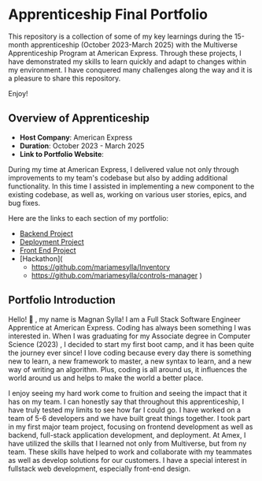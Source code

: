 # Apprenticeship Final Portfolio

This repository is a collection of some of my key learnings during the 15-month apprenticeship (October 2023-March 2025) with the Multiverse Apprenticeship Program at American Express. Through these projects, I have demonstrated my skills to learn quickly and adapt to changes within my environment. I have conquered many challenges along the way and it is a pleasure to share this repository.

Enjoy!


## Overview of Apprenticeship
- **Host Company**: American Express
- **Duration**: October 2023 - March 2025
- **Link to Portfolio Website**:

During my time at American Express, I delivered value not only through improvements to my team's codebase but also by adding additional functionality. In this time I assisted in implementing a new component to the existing codebase, as well as, working on various user stories, epics, and bug fixes.

Here are the links to each section of my portfolio:

- [Backend Project](https://github.com/mariamesylla/task-management)
- [Deployment Project](https://github.com/mariamesylla/note-management-app)
- [Front End Project](
    -https://github.com/mariamesylla/credit-card-app)
- [Hackathon](
    - https://github.com/mariamesylla/Inventory
    - https://github.com/mariamesylla/controls-manager
    )

## Portfolio Introduction
Hello! 👋 , my name is Magnan Sylla! I am a Full Stack Software Engineer Apprentice at American Express. Coding has  always been something I was interested in. When I was graduating for my Associate degree in Computer Science (2023) , I decided to start my first boot camp, and it has been quite the journey ever since! I love coding because every day there is something new to learn, a new framework to master, a new syntax to learn, and a new way of writing an algorithm. Plus, coding is all around us, it influences the world around us and helps to make the world a better place.

I enjoy seeing my hard work come to fruition and seeing the impact that it has on my team. I can honestly say that throughout this apprenticeship, I have truly tested my limits to see how far I could go. I have worked on a team of 5-6 developers and we have built great things together. I took part in my first major team project, focusing on frontend development as well as backend, full-stack application development, and deployment. At Amex, I have utilized the skills that I learned not only from Multiverse, but from ny team. These skills have helped to work and collaborate with my teammates as well as develop solutions for our  customers. I have a special interest in fullstack web development, especially front-end design.

